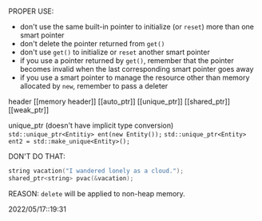 # 

PROPER USE:
- don't use the same built-in pointer to initialize (or `reset`) more than one smart pointer
- don't delete the pointer returned from `get()`
- don't use `get()` to initialize or `reset` another smart pointer
- if you use a pointer returned by `get()`, remember that the pointer becomes invalid when the last corresponding smart pointer goes away
- if you use a smart pointer to manage the resource other than memory allocated by `new`, remember to pass a deleter 

header [[memory header]]
[[auto_ptr]]
[[unique_ptr]]
[[shared_ptr]]
[[weak_ptr]]


unique_ptr (doesn't have implicit type conversion)
`std::unique_ptr<Entitiy> ent(new Entity());`
`std::unique_ptr<Entity> ent2 = std::make_unique<Entity>();`

DON'T DO THAT:
```c++
string vacation("I wandered lonely as a cloud.");
shared_ptr<string> pvac(&vacation);
```
REASON: `delete` will be applied to non-heap memory.

2022/05/17::19:31
